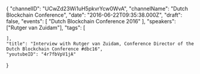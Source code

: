{
    "channelID": "UCwZd23Wi1uH5pkvrYcw0WvA",
    "channelName": "Dutch Blockchain Conference",
    "date": "2016-06-22T09:35:38.000Z",
    "draft": false,
    "events": [
        "Dutch Blockchain Conference 2016"
    ],
    "speakers": ["Rutger van Zuidam"],
    "tags": [

    ],
    "title": "Interview with Rutger van Zuidam, Conference Director of the Dutch Blockchain Conference #dbc16",
    "youtubeID": "4r7fbVpV1jA"
}
